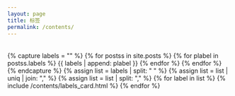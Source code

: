 ```yaml
---
layout: page 
title: 标签
permalink: /contents/
---
```


<div class="post-list" style="padding-top: 20px;" itemscope="">
{% capture labels = "" %}
    {% for postss in site.posts %}
        {% for plabel in postss.labels %}
            {{ labels | append: plabel }}
        {% endfor %}
    {% endfor %}
{% endcapture %}
{% assign list = labels | split: " " %}
{% assign list = list | uniq | join: "," %}
{% assign list = list | split: "," %}
{% for label in list %}
    {% include /contents/labels_card.html %}
{% endfor %}
</div> 